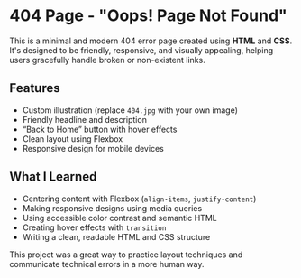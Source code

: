 # 404 Page - "Oops! Page Not Found"

This is a minimal and modern 404 error page created using **HTML** and **CSS**. It's designed to be friendly, responsive, and visually appealing, helping users gracefully handle broken or non-existent links.

## Features

- Custom illustration (replace `404.jpg` with your own image)
- Friendly headline and description
- “Back to Home” button with hover effects
- Clean layout using Flexbox
- Responsive design for mobile devices

## What I Learned

- Centering content with Flexbox (`align-items`, `justify-content`)
- Making responsive designs using media queries
- Using accessible color contrast and semantic HTML
- Creating hover effects with `transition`
- Writing a clean, readable HTML and CSS structure

This project was a great way to practice layout techniques and communicate technical errors in a more human way. 